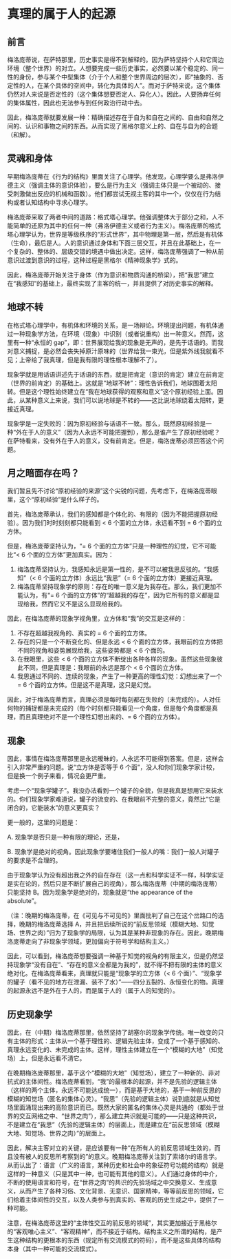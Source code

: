 # 真理的属于人的起源

## 前言

梅洛庞蒂说，在萨特那里，历史事实是得不到解释的。因为萨特坚持个人和它周边环境（整个世界）的对立。人想要完成一些历史事实，必然要以某个稳定的、同一性的身份，参与某个中型集体（介于个人和整个世界周边的层次），即“抽象的、否定性的人，在某个具体的空间中，转化为具体的人”。而对于萨特来说，这个集体仍然对人来说是否定性的（这个集体想要否定人、异化人）。因此，人要扬弃任何的集体属性，因此也无法参与到任何政治行动中去。

因此，梅洛庞蒂就要发展一种：精确描述存在于自为和自在之间的、自由和自然之间的、认识和事物之间的东西。从而实现了黑格尔意义上的、自在与自为的合题（和解）。

## 灵魂和身体

早期梅洛庞蒂在《行为的结构》里面关注了心理学。他发现，心理学要么是弗洛伊德主义（强调主体的意识体验），要么是行为主义（强调主体只是一个被动的、接受刺激做出反应的机械和函数）。他们都尝试无视主客的其中一个，仅仅在行为结构或者认知结构中寻求心理学。

梅洛庞蒂采取了两者中间的道路：格式塔心理学。他强调整体大于部分之和，人不能简单的还原为其中的任何一种（弗洛伊德主义或者行为主义）。梅洛庞蒂的格式塔心理学认为，世界是等级秩序的“形式世界”，其中物理是第一层，然后是有机体（生命），最后是人。人的意识通过身体和下面三层交互，并且在此基础上，在一个复杂的、整体的、层级交错的境遇中做出决定。这样，梅洛庞蒂强调了一种从前意识过渡到意识的过程，这种过程是黑格尔《精神现象学》式的。

因此，梅洛庞蒂开始关注于身体（作为意识和物质沟通的桥梁），把“我思”建立在“我感知”的基础上，最终实现了主客的统一，并且提供了对历史事实的解释。

## 地球不转

在格式塔心理学中，有机体和环境的关系，是一场辩论。环境提出问题，有机体通过一种现象学方法，在环境（现象）中识别（或者说重构）出一种意义。然而，这里有一种“永恒的 gap”，即：世界展现给我的现象是无声的，是先于话语的。而我对意义捕捉，是必然会丧失掉原汁原味的（世界给我一束光，但是紫外线我就看不见；上帝给了我真理，但是我有限的理性根本理解不了）。

现象学就是用话语讲述先于话语的东西，就是把肯定（意识的肯定）建立在前肯定（世界的前肯定）的基础上。这就是“地球不转”：理性告诉我们，地球围着太阳转。但是这个理性始终建立在“我在地球获得的观察和意义”这个原初经验上面。因此，从某种意义上来说，我们可以说地球是不转的——这比说地球绕着太阳转，更接近真理。

现象学是一定失败的：因为原初经验与话语不一致。那么，既然原初经验是一种“外在于人的意义”（因为人永远不可能把握到），那么是谁产生了原初经验呢？在萨特看来，没有外在于人的意义，没有前肯定。但是，梅洛庞蒂必须回答这个问题。

## 月之暗面存在吗？

我们暂且先不讨论“原初经验的来源”这个尖锐的问题，先考虑下，在梅洛庞蒂眼里，这个“原初经验”是什么样子的。

首先，梅洛庞蒂承认，我们的感知都是个体化的、有限的（因为不能把握原初经验）。因为我们时时刻刻都只能看到 < 6 个面的立方体，永远看不到 = 6 个面的立方体。

但是，梅洛庞蒂坚持认为，“= 6 个面的立方体”只是一种理性的幻觉，它不可能比“< 6 个面的立方体”更加真实。因为：

1. 梅洛庞蒂坚持认为，我感知永远是第一性的，是不可以被我思反驳的。“我感知”（< 6 个面的立方体）永远比“我思”（= 6 个面的立方体）更接近真理。
2. 梅洛庞蒂坚持现象学的原则：存在的唯一意义是为我存在。那么，我们更加不能认为，有“= 6 个面的立方体”的“超越我的存在”，因为它所有的意义都是显现给我，然而它又不是这么显现给我的。

因此，在梅洛庞蒂的现象学视角里，立方体和“我”的交互是这样的：

1. 不存在超越我视角的、真实的 = 6 个面的立方体。
2. 存在的只是一个不断变化的、但是永远 < 6 个面的立方体，我眼前的立方体把不同的视角和姿势展现给我，这些姿势都是 < 6 个面的。
3. 在我眼里，这些 < 6 个面的立方体不断绽出各种各样的现象。虽然这些现象彼此不同，但是真理是：我眼前的永远是那个 < 6 个面的立方体。
4. 我思通过不同的、连续的现象，产生了一种更高的理性幻觉：幻想出来了一个 = 6 个面的立方体。但是这不是真理，这只是幻觉。

因此，对于梅洛庞蒂而言，真理必须是每时每刻都在失败的（未完成的）。人对任何物的捕捉都是未完成的（每个时刻都只能看见一个角度，但是每个角度都是真理，而且真理绝对不是一个理性幻想出来的、= 6 个面的立方体）。

## 现象

因此，事情在梅洛庞蒂那里是永远暧昧的，人永远不可能得到答案。但是，这样会引入非常严重的问题。说“立方体是否等于 6 个面”，没人和你们现象学家计较，但是换一个例子来看，情况会更严重。

考虑一个“现象学罐子”。我没办法看到一个罐子的全貌，但是我真是想用它来装水的。你们现象学家难道说，罐子的流变的、在我眼前不完整的意义，竟然比“它是闭合的，它能装水”的意义更真实？

更一般的，这里的问题是：

A. 现象学是否只是一种有限的理论，还是，

B. 现象学是绝对的视角。因此现象学要堵住我们一般人的嘴：我们一般人对罐子的要求是不合理的。

由于现象学认为没有超出我之外的自在存在（这一点和科学实证不一样，科学实证是实在论的，然后只是不断扩展自己的视角），那么梅洛庞蒂（中期的梅洛庞蒂）只能坚持 B。因为现象学是绝对的，现象就是“the appearance of the absolute”。

（注：晚期的梅洛庞蒂，在《可见与不可见的》里面批判了自己在这个岔路口的选择，晚期的梅洛庞蒂选择 A，并且把后续所说的“前反思领域（模糊大地、知觉场、世界之肉）”归为了现象学的局限，认为其是某种非现象的存在。因此，晚期梅洛庞蒂走向了非现象学领域，更加偏向于符号学和结构主义。）

因此，可以看到，梅洛庞蒂想要强调一种基于知觉的视角的有限主义，但是仍然坚持现象学“没有自在”、“存在的意义全都是为我的”，就不得不把有限的主体的意义绝对化。在梅洛庞蒂看来，真理就只能是“现象学的立方体（< 6 个面）”、“现象学的罐子（看不见的地方在泄漏、装不了水）”——四分五裂的、永恒变化的物。真理的起源永远不是外在于人的，而是属于人的（属于人的知觉的）。

## 历史现象学

因此，在（中期）梅洛庞蒂那里，依然坚持了胡塞尔的现象学传统。唯一改变的只有主体的形式：主体从一个基于理性的、逻辑先验主体，变成了一个基于感知的、真理永远变化的、未完成的主体。这样，理性主体建立在一个“模糊的大地”（知觉场）上，但是永远看不清它。

在晚期梅洛庞蒂那里，基于这个“模糊的大地”（知觉场），建立了一种新的、非对抗式的主体间性。梅洛庞蒂看到，“我”的最根本的起源，并不是先验的逻辑主体（这样的两个主体，永远不可能达成统一），而是基于大地的，基于一种前反思的模糊的知觉场（匿名的集体心灵）。“我思”（先验的逻辑主体）说到底就是从知觉场里面涌现出来的高阶意识而已。既然大家的匿名的集体心灵是共通的（都处于世界的交互网络之中、“世界之肉”），那么建立共识就是可能的——只是这种共识，不是建立在“我思”（先验的逻辑主体）的层面上，而是建立在“前反思领域（模糊大地、知觉场、世界之肉）”的层面上。

因此，解决主客对立的关键，是应该要有一种“在所有人的前反思领域生效的，而且没有被人的反思所考察到的”的意义。晚期梅洛庞蒂关注到了索绪尔的语言学。从而认出了：语言（广义的语言，某种历史和社会中的象征符号功能的结构）就是这样的一种意义（只是其中一种，也可能有其他的意义）。人们通过身体的中介，不断的使用语言和符号，在“世界之肉”的共识的先验场域之中交换意义、生成意义，从而产生了各种习俗、文化背景、无意识、国家精神，等等前反思的领域，它们给着主体间性的交互，以及人类参与到真实的、客观的历史生成之中，提供了一种可能。

注意，在梅洛庞蒂这里的“主体性交互的前反思的领域”，其实更加接近于黑格尔的“客观唯心主义”、“客观精神”，而不接近于结构。结构主义之所谓的结构，是产生这种结构的更根本的东西（规定所有交流模式的符码），而不是这些具体的结构本身（其中一种可能的交流模式）。

